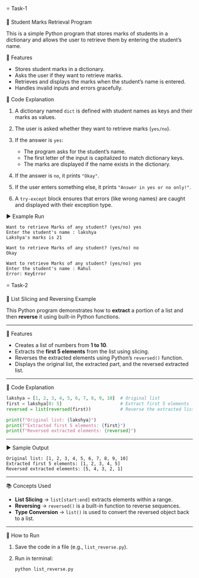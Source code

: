 ⭐ Task-1

🌟 Student Marks Retrieval Program

This is a simple Python program that stores marks of students in a dictionary and allows the user to retrieve them by entering the student’s name.

📌 Features

* Stores student marks in a dictionary.
* Asks the user if they want to retrieve marks.
* Retrieves and displays the marks when the student’s name is entered.
* Handles invalid inputs and errors gracefully.

📝 Code Explanation

1. A dictionary named `dict` is defined with student names as keys and their marks as values.
2. The user is asked whether they want to retrieve marks (`yes/no`).
3. If the answer is `yes`:

   * The program asks for the student’s name.
   * The first letter of the input is capitalized to match dictionary keys.
   * The marks are displayed if the name exists in the dictionary.
4. If the answer is `no`, it prints `"Okay"`.
5. If the user enters something else, it prints `"Answer in yes or no only!"`.
6. A `try-except` block ensures that errors (like wrong names) are caught and displayed with their exception type.

▶️ Example Run

```
Want to retrieve Marks of any student? (yes/no) yes
Enter the student's name : lakshya
Lakshya's marks is 21
```

```
Want to retrieve Marks of any student? (yes/no) no
Okay
```

```
Want to retrieve Marks of any student? (yes/no) yes
Enter the student's name : Rahul
Error: KeyError
```

⭐ Task-2

🌟 List Slicing and Reversing Example

This Python program demonstrates how to **extract** a portion of a list and then **reverse** it using built-in Python functions.

---

📌 Features

* Creates a list of numbers from **1 to 10**.
* Extracts the **first 5 elements** from the list using slicing.
* Reverses the extracted elements using Python’s `reversed()` function.
* Displays the original list, the extracted part, and the reversed extracted list.

---

📝 Code Explanation

```python
lakshya = [1, 2, 3, 4, 5, 6, 7, 8, 9, 10]  # Original list
first = lakshya[0: 5]                      # Extract first 5 elements
reversed = list(reversed(first))           # Reverse the extracted list

print(f"Original list: {lakshya}")
print(f"Extracted first 5 elements: {first}")
print(f"Reversed extracted elements: {reversed}")
```

---

▶️ Sample Output

```
Original list: [1, 2, 3, 4, 5, 6, 7, 8, 9, 10]
Extracted first 5 elements: [1, 2, 3, 4, 5]
Reversed extracted elements: [5, 4, 3, 2, 1]
```

---

📚 Concepts Used

* **List Slicing** → `list[start:end]` extracts elements within a range.
* **Reversing** → `reversed()` is a built-in function to reverse sequences.
* **Type Conversion** → `list()` is used to convert the reversed object back to a list.

---

🚀 How to Run

1. Save the code in a file (e.g., `list_reverse.py`).
2. Run in terminal:

   ```bash
   python list_reverse.py
   ```

